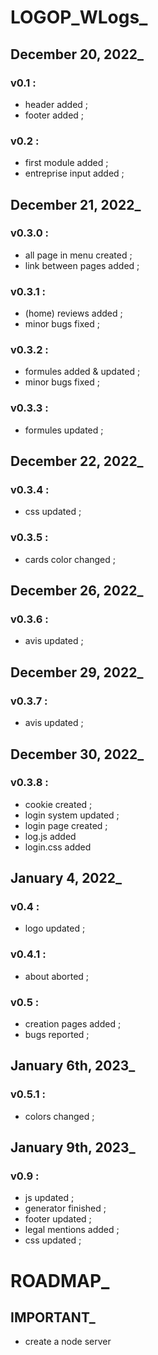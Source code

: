 <!--README.md-->

# LOGOP_WLogs_

## December 20, 2022_

### v0.1 :

- header added ;
- footer added ;

### v0.2 :

- first module added ;
- entreprise input added ;

## December 21, 2022_

### v0.3.0 :

- all page in menu created ;
- link between pages added ;

### v0.3.1 :

- (home) reviews added ;
- minor bugs fixed ;

### v0.3.2 :

- formules added & updated ;
- minor bugs fixed ;

### v0.3.3 :

- formules updated ;

## December 22, 2022_

### v0.3.4 :

- css updated ;

### v0.3.5 : 

- cards color changed ;

## December 26, 2022_

### v0.3.6 : 

- avis updated ;

## December 29, 2022_

### v0.3.7 :

- avis updated ;

## December 30, 2022_

### v0.3.8 :

- cookie created ;
- login system updated ;
- login page created ;
- log.js added
- login.css added 

## January 4, 2022_

### v0.4 :

- logo updated ;

### v0.4.1 :

- about aborted ;

### v0.5 :

- creation pages added ;
- bugs reported ;

## January 6th, 2023_

### v0.5.1 :

- colors changed ;

## January 9th, 2023_

### v0.9 :

- js updated ;
- generator finished ;
- footer updated ;
- legal mentions added ;
- css updated ;

# ROADMAP_

## IMPORTANT_

- create a node server 
